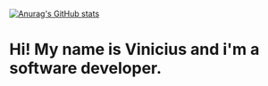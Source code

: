 [![Anurag's GitHub stats](https://github-readme-stats.vercel.app/api?username=vf-jara&count_private=true&theme=radical)](https://github.com/anuraghazra/github-readme-stats)


<h1>Hi! My name is Vinicius and i'm a software developer.</h1>

<!--
**vf-jara/vf-jara** is a ✨ _special_ ✨ repository because its `README.md` (this file) appears on your GitHub profile.


 
Currently i'm focused on front-end development, working with React and Next.js


- 🔭 I’m currently working on ...
- 🌱 I’m currently learning ...
- 👯 I’m looking to collaborate on ...
- 🤔 I’m looking for help with ...
- 💬 Ask me about ...
- 📫 How to reach me: ...
- 😄 Pronouns: ...
- ⚡ Fun fact: ...
-->

